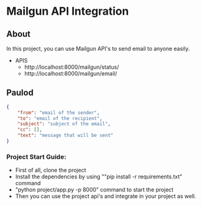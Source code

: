 # Mailgun API Integration


## About

In this project, you can use Mailgun API's to send email to anyone easily.

- APIS
    - http://localhost:8000/mailgun/status/
    - http://localhost:8000/mailgun/email/

## Paulod

```json
{
    "from": "email of the sender",
    "to": "email of the recipient",
    "subject": "subject of the email",
    "cc": [],
    "text": "message that will be sent"
}
```

### Project Start Guide:

- First of all, clone the project
- Install the dependencies by using ""pip install -r requirements.txt" command
- "python project/app.py -p 8000" command to start the project
- Then you can use the project api's and integrate in your project as well.
